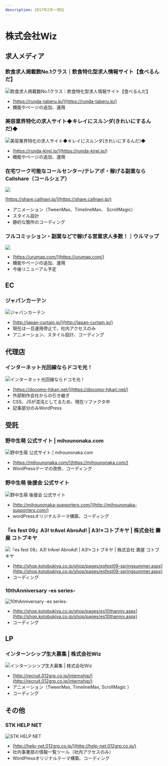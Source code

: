 ```yaml
---
description: 2017年2月～現在
---
```


# 株式会社Wiz

## 求人メディア

### 飲食求人掲載数No.1クラス｜飲食特化型求人情報サイト【食べるんだ】

![&#x98F2;&#x98DF;&#x6C42;&#x4EBA;&#x63B2;&#x8F09;&#x6570;No.1&#x30AF;&#x30E9;&#x30B9;&#xFF5C;&#x98F2;&#x98DF;&#x7279;&#x5316;&#x578B;&#x6C42;&#x4EBA;&#x60C5;&#x5831;&#x30B5;&#x30A4;&#x30C8;&#x3010;&#x98DF;&#x3079;&#x308B;&#x3093;&#x3060;&#x3011;](../.gitbook/assets/image%20%281%29.png)

* [https://runda-taberu.jp/](https://runda-taberu.jp/)
* 機能やページの追加、運用 

### 美容業界特化の求人サイト◆キレイにスルンダ\(きれいにするんだ\)◆

![&#x7F8E;&#x5BB9;&#x696D;&#x754C;&#x7279;&#x5316;&#x306E;&#x6C42;&#x4EBA;&#x30B5;&#x30A4;&#x30C8;&#x25C6;&#x30AD;&#x30EC;&#x30A4;&#x306B;&#x30B9;&#x30EB;&#x30F3;&#x30C0;\(&#x304D;&#x308C;&#x3044;&#x306B;&#x3059;&#x308B;&#x3093;&#x3060;\)&#x25C6;](../.gitbook/assets/image%20%286%29.png)

* [https://runda-kirei.jp/](https://runda-kirei.jp/)
* 機能やページの追加、運用 

### 在宅ワーク可能なコールセンター/テレアポ・稼げる副業ならCallshare（コールシェア）

![](../.gitbook/assets/image%20%283%29.png)

[https://share.callnavi.jp/](https://share.callnavi.jp/)

* アニメーション（TweenMax、TimelineMax、 ScrollMagic）
* スタイル設計
* 静的な箇所のコーディング

### フルコミッション・副業などで稼げる営業求人多数！｜ウルマップ

![](../.gitbook/assets/image%20%2822%29.png)

* [https://urumap.com/](https://urumap.com/)
* 機能やページの追加、運用 
* 今後リニューアル予定

## EC

### ジャパンカーテン

![&#x30B8;&#x30E3;&#x30D1;&#x30F3;&#x30AB;&#x30FC;&#x30C6;&#x30F3;](../.gitbook/assets/image%20%2815%29.png)

* [http://japan-curtain.jp/](http://japan-curtain.jp/)
* 現在は一旦運用停止で、社内アクセスのみ 
* アニメーション、スタイル設計、コーディング 

## 代理店

### インターネット光回線ならドコモ光！

![&#x30A4;&#x30F3;&#x30BF;&#x30FC;&#x30CD;&#x30C3;&#x30C8;&#x5149;&#x56DE;&#x7DDA;&#x306A;&#x3089;&#x30C9;&#x30B3;&#x30E2;&#x5149;&#xFF01;](../.gitbook/assets/image%20%2819%29.png)

* [https://docomo-hikari.net/](https://docomo-hikari.net/)
* 外部制作会社からの引き継ぎ 
* CSS、JSが混沌としてるため、現在リファクタ中 
* 記事部分のみWordPress 

## 受託

### 野中生萌 公式サイト \| mihounonaka.com

![&#x91CE;&#x4E2D;&#x751F;&#x840C; &#x516C;&#x5F0F;&#x30B5;&#x30A4;&#x30C8; \| mihounonaka.com](../.gitbook/assets/image%20%2820%29.png)

* [https://mihounonaka.com/](https://mihounonaka.com/)
* WordPressテーマの改修、コーディング 

### 野中生萌 後援会 公式サイト

![&#x91CE;&#x4E2D;&#x751F;&#x840C; &#x5F8C;&#x63F4;&#x4F1A; &#x516C;&#x5F0F;&#x30B5;&#x30A4;&#x30C8;](../.gitbook/assets/image%20%284%29.png)

* [http://mihounonaka-supporters.com/](http://mihounonaka-supporters.com/)
* wordPressオリジナルテーマ構築、コーディング 

### 『es fest 09』A3! trAvel AbroAd! \| A3!×コトブキヤ \| 株式会社 壽屋 コトブキヤ

![&#x300E;es fest 09&#x300F;A3! trAvel AbroAd! \| A3!&#xD7;&#x30B3;&#x30C8;&#x30D6;&#x30AD;&#x30E4; \| &#x682A;&#x5F0F;&#x4F1A;&#x793E; &#x58FD;&#x5C4B; &#x30B3;&#x30C8;&#x30D6;&#x30AD;&#x30E4;](../.gitbook/assets/image%20%287%29.png)

* [http://shop.kotobukiya.co.jp/shop/pages/esfest09-springsummer.aspx](http://shop.kotobukiya.co.jp/shop/pages/esfest09-springsummer.aspx)
* コーディング 

### 10thAnniversary -es series-

![10thAnniversary -es series-](../.gitbook/assets/image%20%282%29.png)

* [http://shop.kotobukiya.co.jp/shop/pages/es10thanniv.aspx](http://shop.kotobukiya.co.jp/shop/pages/es10thanniv.aspx)
* コーディング 

## LP

### インターンシップ生大募集 \| 株式会社Wiz

![&#x30A4;&#x30F3;&#x30BF;&#x30FC;&#x30F3;&#x30B7;&#x30C3;&#x30D7;&#x751F;&#x5927;&#x52DF;&#x96C6; \| &#x682A;&#x5F0F;&#x4F1A;&#x793E;Wiz](../.gitbook/assets/image%20%285%29.png)

* [http://recruit.012grp.co.jp/internship/](http://recruit.012grp.co.jp/internship/)
* アニメーション（TweenMax, TimelineMax, ScrollMagic ）
* コーディング

## その他

### STK HELP NET

![STK HELP NET](../.gitbook/assets/image%20%2812%29.png)

* [http://help-net.012grp.co.jp/](http://help-net.012grp.co.jp/)
* 社内事業部の情報一覧ツール（社内アクセスのみ） 
* WordPressオリジナルテーマ構築、コーディング

